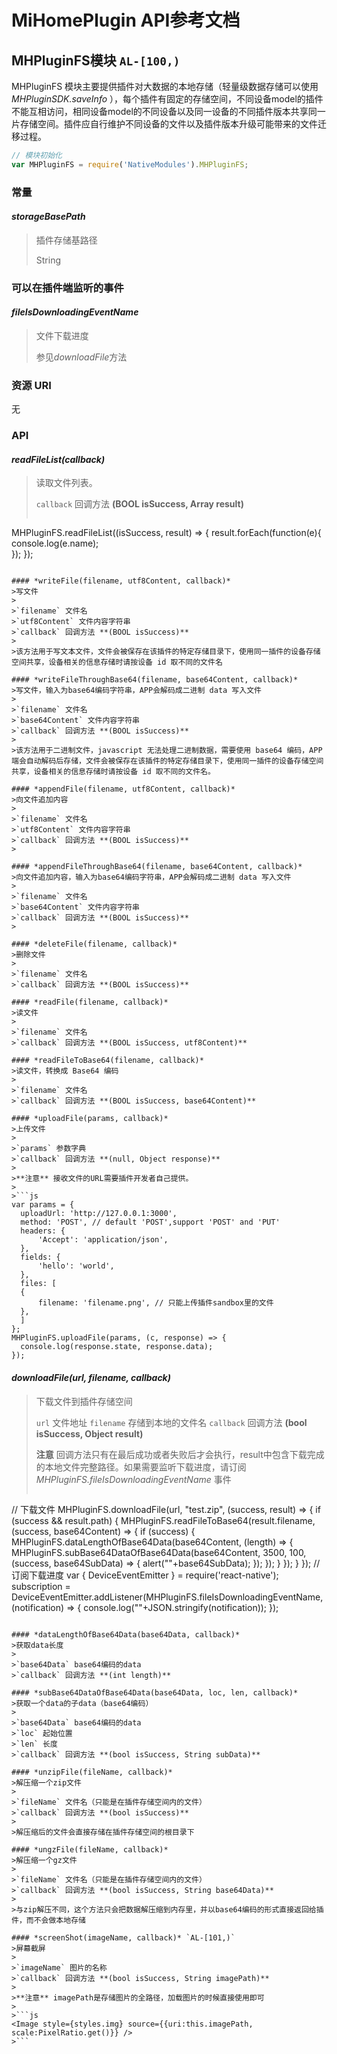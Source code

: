 # MiHomePlugin API参考文档
## MHPluginFS模块 `AL-[100,)`

MHPluginFS 模块主要提供插件对大数据的本地存储（轻量级数据存储可以使用 *MHPluginSDK.saveInfo* ），每个插件有固定的存储空间，不同设备model的插件不能互相访问，相同设备model的不同设备以及同一设备的不同插件版本共享同一片存储空间。插件应自行维护不同设备的文件以及插件版本升级可能带来的文件迁移过程。

```js
// 模块初始化
var MHPluginFS = require('NativeModules').MHPluginFS;
```

### 常量
#### *storageBasePath*
>插件存储基路径
>
>String
>

### 可以在插件端监听的事件
#### *fileIsDownloadingEventName*
>文件下载进度
>
>参见*downloadFile*方法

### 资源 URI
无

### API
#### *readFileList(callback)*
>读取文件列表。
>
>`callback` 回调方法 **(BOOL isSuccess, Array result)**
>
>```js
MHPluginFS.readFileList((isSuccess, result) => {
  result.forEach(function(e){  
    console.log(e.name);  
  });
});
```

#### *writeFile(filename, utf8Content, callback)*
>写文件
>
>`filename` 文件名
>`utf8Content` 文件内容字符串
>`callback` 回调方法 **(BOOL isSuccess)**
>
>该方法用于写文本文件，文件会被保存在该插件的特定存储目录下，使用同一插件的设备存储空间共享，设备相关的信息存储时请按设备 id 取不同的文件名

#### *writeFileThroughBase64(filename, base64Content, callback)*
>写文件，输入为base64编码字符串，APP会解码成二进制 data 写入文件
>
>`filename` 文件名
>`base64Content` 文件内容字符串
>`callback` 回调方法 **(BOOL isSuccess)**
>
>该方法用于二进制文件，javascript 无法处理二进制数据，需要使用 base64 编码，APP 端会自动解码后存储，文件会被保存在该插件的特定存储目录下，使用同一插件的设备存储空间共享，设备相关的信息存储时请按设备 id 取不同的文件名。

#### *appendFile(filename, utf8Content, callback)*
>向文件追加内容
>
>`filename` 文件名
>`utf8Content` 文件内容字符串
>`callback` 回调方法 **(BOOL isSuccess)**
>

#### *appendFileThroughBase64(filename, base64Content, callback)* 
>向文件追加内容，输入为base64编码字符串，APP会解码成二进制 data 写入文件
>
>`filename` 文件名
>`base64Content` 文件内容字符串
>`callback` 回调方法 **(BOOL isSuccess)**
>

#### *deleteFile(filename, callback)*
>删除文件
>
>`filename` 文件名
>`callback` 回调方法 **(BOOL isSuccess)**

#### *readFile(filename, callback)*
>读文件
>
>`filename` 文件名
>`callback` 回调方法 **(BOOL isSuccess, utf8Content)**

#### *readFileToBase64(filename, callback)*
>读文件，转换成 Base64 编码
>
>`filename` 文件名
>`callback` 回调方法 **(BOOL isSuccess, base64Content)**

#### *uploadFile(params, callback)*
>上传文件
>
>`params` 参数字典
>`callback` 回调方法 **(null, Object response)**
>
>**注意** 接收文件的URL需要插件开发者自己提供。
>
>```js
var params = {
  uploadUrl: 'http://127.0.0.1:3000',
  method: 'POST', // default 'POST',support 'POST' and 'PUT'
  headers: {
      'Accept': 'application/json',
  },
  fields: {
      'hello': 'world',
  },
  files: [
  {
      filename: 'filename.png', // 只能上传插件sandbox里的文件
  },
  ]
};
MHPluginFS.uploadFile(params, (c, response) => {
  console.log(response.state, response.data);
});
```

#### *downloadFile(url, filename, callback)*
>下载文件到插件存储空间
>
>`url` 文件地址
>`filename` 存储到本地的文件名
>`callback` 回调方法 **(bool isSuccess, Object result)**
>
>**注意** 回调方法只有在最后成功或者失败后才会执行，result中包含下载完成的本地文件完整路径。如果需要监听下载进度，请订阅 *MHPluginFS.fileIsDownloadingEventName* 事件
>
>```js
// 下载文件
MHPluginFS.downloadFile(url, "test.zip", (success, result) => {
  if (success && result.path) {
    MHPluginFS.readFileToBase64(result.filename, (success, base64Content) => {
      if (success) {
        MHPluginFS.dataLengthOfBase64Data(base64Content, (length) => {
          MHPluginFS.subBase64DataOfBase64Data(base64Content, 3500, 100, (success, base64SubData) => {
            alert(""+base64SubData);
          });
        });
      }
    });
  }
});
// 订阅下载进度
var { DeviceEventEmitter } = require('react-native');
subscription = DeviceEventEmitter.addListener(MHPluginFS.fileIsDownloadingEventName, (notification) => {
  console.log(""+JSON.stringify(notification));
});
```

#### *dataLengthOfBase64Data(base64Data, callback)*
>获取data长度
>
>`base64Data` base64编码的data
>`callback` 回调方法 **(int length)**

#### *subBase64DataOfBase64Data(base64Data, loc, len, callback)*
>获取一个data的子data（base64编码）
>
>`base64Data` base64编码的data
>`loc` 起始位置
>`len` 长度
>`callback` 回调方法 **(bool isSuccess, String subData)**

#### *unzipFile(fileName, callback)*
>解压缩一个zip文件
>
>`fileName` 文件名（只能是在插件存储空间内的文件）
>`callback` 回调方法 **(bool isSuccess)**
>
>解压缩后的文件会直接存储在插件存储空间的根目录下

#### *ungzFile(fileName, callback)*
>解压缩一个gz文件
>
>`fileName` 文件名（只能是在插件存储空间内的文件）
>`callback` 回调方法 **(bool isSuccess, String base64Data)**
>
>与zip解压不同，这个方法只会把数据解压缩到内存里，并以base64编码的形式直接返回给插件，而不会做本地存储

#### *screenShot(imageName, callback)* `AL-[101,)`
>屏幕截屏
>
>`imageName` 图片的名称
>`callback` 回调方法 **(bool isSuccess, String imagePath)**
>
>**注意** imagePath是存储图片的全路径，加载图片的时候直接使用即可
>
>```js
<Image style={styles.img} source={{uri:this.imagePath, scale:PixelRatio.get()}} />
>```

